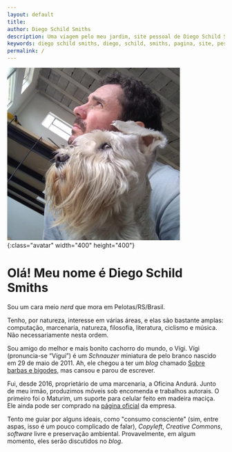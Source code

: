 ```yaml
---
layout: default
title:
author: Diego Schild Smiths
description: Uma viagem pelo meu jardim, site pessoal de Diego Schild Smiths
keywords: diego schild smiths, diego, schild, smiths, pagina, site, pessoal, blog
permalink: /
---
```


![Eu e o meu amigo cachorro, ambos de perfil, olhando para o horizonte.](/assets/images/pages/eu.webp){:class="avatar" width="400" height="400"}

# Olá! Meu nome é Diego Schild Smiths

Sou um cara meio _nerd_ que mora em Pelotas/RS/Brasil.

Tenho, por natureza, interesse em várias áreas, e elas são bastante amplas: computação, marcenaria, natureza, filosofia, literatura, ciclismo e música. Não necessariamente nesta ordem.

Sou amigo do melhor e mais bonito cachorro do mundo, o Vígi. Vígi (pronuncia-se “Vígui”) é um _Schnauzer_ miniatura de pelo branco nascido em 29 de maio de 2011. Ah, ele chegou a ter um _blog_ chamado [Sobre barbas e bigodes](https://sobrebarbasebigodes.wordpress.com/), mas cansou e parou de escrever.

Fui, desde 2016, proprietário de uma marcenaria, a Oficina Andurá. Junto de meu irmão, produzimos móveis sob encomenda e trabalhos autorais. O primeiro foi o Maturim, um suporte para celular feito em madeira maciça. Ele ainda pode ser comprado na [página oficial](https://oficinaandura.com/) da empresa.

Tento me guiar por alguns ideais, como "consumo consciente" (sim, entre aspas, isso é um pouco complicado de falar), _Copyleft_, _Creative Commons_, _software_ livre e preservação ambiental. Provavelmente, em algum momento, eles serão discutidos no _blog_.

